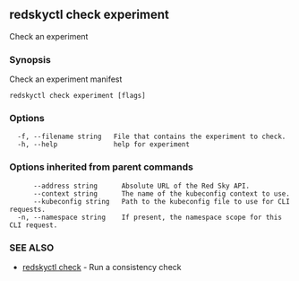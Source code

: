 ## redskyctl check experiment

Check an experiment

### Synopsis

Check an experiment manifest

```
redskyctl check experiment [flags]
```

### Options

```
  -f, --filename string   File that contains the experiment to check.
  -h, --help              help for experiment
```

### Options inherited from parent commands

```
      --address string      Absolute URL of the Red Sky API.
      --context string      The name of the kubeconfig context to use.
      --kubeconfig string   Path to the kubeconfig file to use for CLI requests.
  -n, --namespace string    If present, the namespace scope for this CLI request.
```

### SEE ALSO

* [redskyctl check](redskyctl_check.md)	 - Run a consistency check

